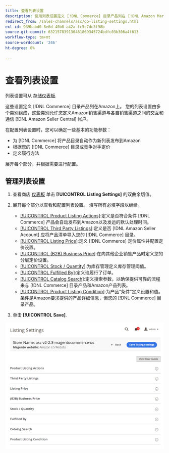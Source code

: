 ```yaml
---
title: 查看列表设置
description: 使用列表设置定义 [!DNL Commerce] 目录产品列在 [!DNL Amazon Marketplace].
redirect_from: /sales-channels/asc/ob-listing-settings.html
exl-id: 939babd0-8e6d-40b8-a42a-fc5c7dc3f98b
source-git-commit: 632157839130461869345724bdfc03b306a4f613
workflow-type: tm+mt
source-wordcount: '246'
ht-degree: 0%

---
```


# 查看列表设置

列表设置可从 [存储仪表板](./amazon-store-dashboard.md).

这些设置定义 [!DNL Commerce] 目录产品列在Amazon上。 您的列表设置由多个类别组成，这些类别允许您定义Amazon销售渠道与各自销售渠道之间的交互和通信 [!DNL Amazon Seller Central] 帐户。

在配置列表设置时，您可以确定一些基本的功能参数：

- 为 [!DNL Commerce] 将产品目录自动作为新列表发布到Amazon
- 根据您的 [!DNL Commerce] 目录或竞争对手定价
- 定义履行方法

展开每个部分，并根据需要进行配置。

## 管理列表设置

1. 查看商店 [仪表板](./amazon-store-dashboard.md) 单击 **[!UICONTROL Listing Settings]** 的双曲余切值。

1. 展开每个部分以查看和配置列表设置。 填写所有必填字段以继续。

   - [[!UICONTROL Product Listing Actions]](./product-listing-actions.md):定义是否符合条件 [!DNL Commerce] 产品会自动发布到Amazon以及发运的默认处理时间。
   - [[!UICONTROL Third Party Listings]](./third-party-listing-settings.md):定义是否 [!DNL Amazon Seller Account] 应将产品清单导入您的 [!DNL Commerce] 目录。
   - [[!UICONTROL Listing Price]](./listing-price.md):定义 [!DNL Commerce] 定价属性并配置定价设置。
   - [[!UICONTROL (B2B) Business Price]](./business-pricing.md):在向其他企业销售产品时定义您的分层定价设置。
   - [[!UICONTROL Stock / Quantity]](./stock-quantity.md):为库存管理定义库存管理阈值。
   - [[!UICONTROL Fulfilled By]](./fulfilled-by.md)\:定义谁履行了订单。
   - [[!UICONTROL Catalog Search]](./catalog-search.md):定义搜索参数，以确保提供可靠的流程来与 [!DNL Commerce] 目录产品和Amazon产品列表。
   - [[!UICONTROL Product Listing Condition]](./product-listing-condition.md):为产品“条件”定义设置和值。 条件是Amazon要求提供的产品详细信息，但您的 [!DNL Commerce] 目录产品。

1. 单击 **[!UICONTROL Save]**.

![列出设置](assets/amazon-listing-settings.png)
